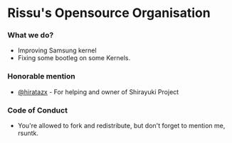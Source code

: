 # Rissu's Opensource Organisation
### What we do?
- Improving Samsung kernel
- Fixing some bootleg on some Kernels.

### Honorable mention
- [@hiratazx](https://github.com/hiratazx) - For helping and owner of Shirayuki Project

### Code of Conduct
- You're allowed to fork and redistribute, but don't forget to mention me, rsuntk.

